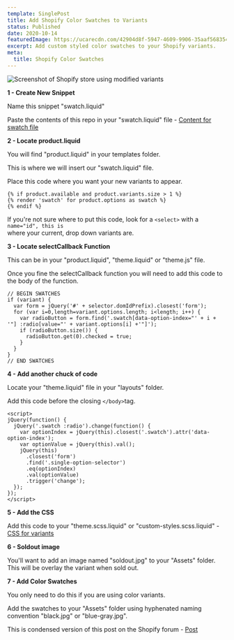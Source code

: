 ```yaml
---
template: SinglePost
title: Add Shopify Color Swatches to Variants
status: Published
date: 2020-10-14
featuredImage: https://ucarecdn.com/42904d8f-5947-4609-9906-35aaf568354a/-/crop/1335x726/0,0/-/preview/
excerpt: Add custom styled color swatches to your Shopify variants.
meta:
  title: Shopify Color Swatches
---
```

![Screenshot of Shopify store using modified variants](https://ucarecdn.com/3d673e5d-f2f6-4bab-81c3-a22c309b669d/ "Modified Shopify Variants - Add Shopify Color Swatches to Variants")

**1 - Create New Snippet**

Name this snippet "swatch.liquid"

Paste the contents of this repo in your "swatch.liquid" file - [Content for swatch file](https://raw.githubusercontent.com/carolineschnapp/color-swatches/master/swatch.liquid)

**2 - Locate product.liquid**

You will find "product.liquid" in your templates folder.

This is where we will insert our "swatch.liquid" file. 

Place this code where you want your new variants to appear.

```
{% if product.available and product.variants.size > 1 %}
{% render 'swatch' for product.options as swatch %}
{% endif %}
```

If you're not sure where to put this code, look for a `<select>` with a `name="id", this is`\
where your current, drop down variants are.

**3 - Locate selectCallback Function**

This can be in your "product.liquid", "theme.liquid" or "theme.js" file.

Once you fine the selectCallback function you will need to add this code to the body of the function.

```
// BEGIN SWATCHES
if (variant) {
  var form = jQuery('#' + selector.domIdPrefix).closest('form');
  for (var i=0,length=variant.options.length; i<length; i++) {
    var radioButton = form.find('.swatch[data-option-index="' + i + '"] :radio[value="' + variant.options[i] +'"]');
    if (radioButton.size()) {
      radioButton.get(0).checked = true;
    }
  }
}
// END SWATCHES
```

**4 - Add another chuck of code**

Locate your "theme.liquid" file in your "layouts" folder.

Add this code before the closing `</body>`tag.

```
<script>
jQuery(function() {
  jQuery('.swatch :radio').change(function() {
    var optionIndex = jQuery(this).closest('.swatch').attr('data-option-index');
    var optionValue = jQuery(this).val();
    jQuery(this)
      .closest('form')
      .find('.single-option-selector')
      .eq(optionIndex)
      .val(optionValue)
      .trigger('change');
  });
});
</script>
```

**5 - Add the CSS**

Add this code to your "theme.scss.liquid" or "custom-styles.scss.liquid" - [CSS for variants](https://raw.githubusercontent.com/carolineschnapp/color-swatches/master/swatch.css.liquid)

**6 - Soldout image**

You'll want to add an image named "soldout.jpg" to your "Assets" folder. This will be overlay the variant when sold out.

**7 - Add Color Swatches** 

You only need to do this if you are using color variants.

Add the swatches to your "Assets" folder using hyphenated naming convention "black.jpg" or "blue-gray.jpg".

This is condensed version of this post on the Shopify forum - [Post](https://community.shopify.com/c/Shopify-Design/Product-pages-Add-color-swatches-to-products/m-p/616427)